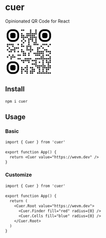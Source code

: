 # cuer

Opinionated QR Code for React

<picture>
  <source media="(prefers-color-scheme: dark)" srcset="./qr-dark.svg">
  <img alt="cuer logo" src="./qr-light.svg" width="auto" height="150px">
</picture>

## Install

```sh
npm i cuer
```

## Usage

### Basic

```tsx
import { Cuer } from 'cuer'

export function App() {
  return <Cuer value="https://wevm.dev" />
}
```

### Customize

```tsx
import { Cuer } from 'cuer'

export function App() {
  return (
    <Cuer.Root value="https://wevm.dev">
      <Cuer.Finder fill="red" radius={0} />
      <Cuer.Cells fill="blue" radius={0} />
    </Cuer.Root>
  )
}
```
